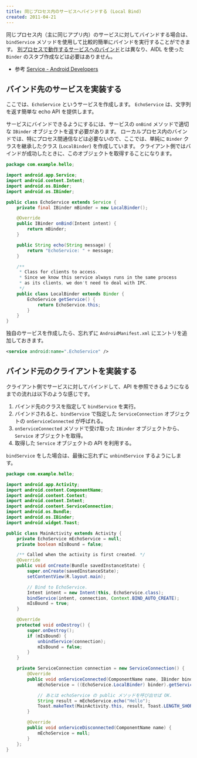 ```yaml
---
title: 同じプロセス内のサービスへバインドする (Local Bind)
created: 2011-04-21
---
```


同じプロセス内（主に同じアプリ内）のサービスに対してバインドする場合は、`bindService` メソッドを使用して比較的簡単にバインドを実行することができます。
[別プロセスで動作するサービスへのバインド](./remote-bind.html)とは異なり、AIDL を使った `Binder` のスタブ作成などは必要はありません。

- 参考 [Service - Android Developers](http://developer.android.com/reference/android/app/Service.html#LocalServiceSample)


バインド先のサービスを実装する
----

ここでは、`EchoService` というサービスを作成します。
`EchoService` は、文字列を返す簡単な echo API を提供します。

サービスにバインドできるようにするには、サービスの `onBind` メソッドで適切な `IBinder` オブジェクトを返す必要があります。
ローカルプロセス内のバインドでは、特にプロセス間通信などは必要ないので、ここでは、単純に `Binder` クラスを継承したクラス (`LocalBinder`) を作成しています。
クライアント側ではバインドが成功したときに、このオブジェクトを取得することになります。

~~~ java
package com.example.hello;

import android.app.Service;
import android.content.Intent;
import android.os.Binder;
import android.os.IBinder;

public class EchoService extends Service {
    private final IBinder mBinder = new LocalBinder();

    @Override
    public IBinder onBind(Intent intent) {
        return mBinder;
    }

    public String echo(String message) {
        return "EchoService: " + message;
    }

    /**
     * Class for clients to access.
     * Since we know this service always runs in the same process
     * as its clients, we don't need to deal with IPC.
     */
    public class LocalBinder extends Binder {
        EchoService getService() {
            return EchoService.this;
        }
    }
}
~~~

独自のサービスを作成したら、忘れずに `AndroidManifest.xml` にエントリを追加しておきます。

~~~ xml
<service android:name=".EchoService" />
~~~


バインド元のクライアントを実装する
----

クライアント側でサービスに対してバインドして、API を参照できるようになるまでの流れは以下のような感じです。

1. バインド先のクラスを指定して `bindService` を実行。
2. バインドされると、`bindService` で指定した `ServiceConnection` オブジェクトの `onServiceConnected` が呼ばれる。
3. `onServiceConnected` メソッドで受け取った `IBinder` オブジェクトから、`Service` オブジェクトを取得。
4. 取得した `Service` オブジェクトの API を利用する。

`bindService` をした場合は、最後に忘れずに `unbindService` するようにします。

~~~ java
package com.example.hello;

import android.app.Activity;
import android.content.ComponentName;
import android.content.Context;
import android.content.Intent;
import android.content.ServiceConnection;
import android.os.Bundle;
import android.os.IBinder;
import android.widget.Toast;

public class MainActivity extends Activity {
    private EchoService mEchoService = null;
    private boolean mIsBound = false;

    /** Called when the activity is first created. */
    @Override
    public void onCreate(Bundle savedInstanceState) {
        super.onCreate(savedInstanceState);
        setContentView(R.layout.main);

        // Bind to EchoService.
        Intent intent = new Intent(this, EchoService.class);
        bindService(intent, connection, Context.BIND_AUTO_CREATE);
        mIsBound = true;
    }

    @Override
    protected void onDestroy() {
        super.onDestroy();
        if (mIsBound) {
            unbindService(connection);
            mIsBound = false;
        }
    }

    private ServiceConnection connection = new ServiceConnection() {
        @Override
        public void onServiceConnected(ComponentName name, IBinder binder) {
            mEchoService = ((EchoService.LocalBinder) binder).getService();

            // あとは echoService の public メソッドを呼び出せば OK.
            String result = mEchoService.echo("Hello");
            Toast.makeText(MainActivity.this, result, Toast.LENGTH_SHORT).show();
        }

        @Override
        public void onServiceDisconnected(ComponentName name) {
            mEchoService = null;
        }
    };
}
~~~

